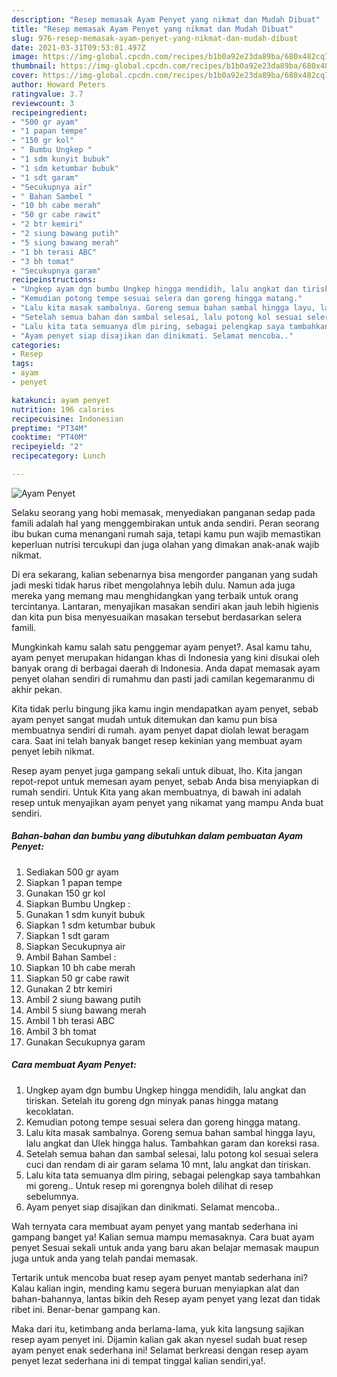 ```yaml
---
description: "Resep memasak Ayam Penyet yang nikmat dan Mudah Dibuat"
title: "Resep memasak Ayam Penyet yang nikmat dan Mudah Dibuat"
slug: 976-resep-memasak-ayam-penyet-yang-nikmat-dan-mudah-dibuat
date: 2021-03-31T09:53:01.497Z
image: https://img-global.cpcdn.com/recipes/b1b0a92e23da89ba/680x482cq70/ayam-penyet-foto-resep-utama.jpg
thumbnail: https://img-global.cpcdn.com/recipes/b1b0a92e23da89ba/680x482cq70/ayam-penyet-foto-resep-utama.jpg
cover: https://img-global.cpcdn.com/recipes/b1b0a92e23da89ba/680x482cq70/ayam-penyet-foto-resep-utama.jpg
author: Howard Peters
ratingvalue: 3.7
reviewcount: 3
recipeingredient:
- "500 gr ayam"
- "1 papan tempe"
- "150 gr kol"
- " Bumbu Ungkep "
- "1 sdm kunyit bubuk"
- "1 sdm ketumbar bubuk"
- "1 sdt garam"
- "Secukupnya air"
- " Bahan Sambel "
- "10 bh cabe merah"
- "50 gr cabe rawit"
- "2 btr kemiri"
- "2 siung bawang putih"
- "5 siung bawang merah"
- "1 bh terasi ABC"
- "3 bh tomat"
- "Secukupnya garam"
recipeinstructions:
- "Ungkep ayam dgn bumbu Ungkep hingga mendidih, lalu angkat dan tiriskan. Setelah itu goreng dgn minyak panas hingga matang kecoklatan."
- "Kemudian potong tempe sesuai selera dan goreng hingga matang."
- "Lalu kita masak sambalnya. Goreng semua bahan sambal hingga layu, lalu angkat dan Ulek hingga halus. Tambahkan garam dan koreksi rasa."
- "Setelah semua bahan dan sambal selesai, lalu potong kol sesuai selera cuci dan rendam di air garam selama 10 mnt, lalu angkat dan tiriskan."
- "Lalu kita tata semuanya dlm piring, sebagai pelengkap saya tambahkan mi goreng.. Untuk resep mi gorengnya boleh dilihat di resep sebelumnya."
- "Ayam penyet siap disajikan dan dinikmati. Selamat mencoba.."
categories:
- Resep
tags:
- ayam
- penyet

katakunci: ayam penyet 
nutrition: 196 calories
recipecuisine: Indonesian
preptime: "PT34M"
cooktime: "PT40M"
recipeyield: "2"
recipecategory: Lunch

---
```



![Ayam Penyet](https://img-global.cpcdn.com/recipes/b1b0a92e23da89ba/680x482cq70/ayam-penyet-foto-resep-utama.jpg)

Selaku seorang yang hobi memasak, menyediakan panganan sedap pada famili adalah hal yang menggembirakan untuk anda sendiri. Peran seorang ibu bukan cuma menangani rumah saja, tetapi kamu pun wajib memastikan keperluan nutrisi tercukupi dan juga olahan yang dimakan anak-anak wajib nikmat.

Di era  sekarang, kalian sebenarnya bisa mengorder panganan yang sudah jadi meski tidak harus ribet mengolahnya lebih dulu. Namun ada juga mereka yang memang mau menghidangkan yang terbaik untuk orang tercintanya. Lantaran, menyajikan masakan sendiri akan jauh lebih higienis dan kita pun bisa menyesuaikan masakan tersebut berdasarkan selera famili. 



Mungkinkah kamu salah satu penggemar ayam penyet?. Asal kamu tahu, ayam penyet merupakan hidangan khas di Indonesia yang kini disukai oleh banyak orang di berbagai daerah di Indonesia. Anda dapat memasak ayam penyet olahan sendiri di rumahmu dan pasti jadi camilan kegemaranmu di akhir pekan.

Kita tidak perlu bingung jika kamu ingin mendapatkan ayam penyet, sebab ayam penyet sangat mudah untuk ditemukan dan kamu pun bisa membuatnya sendiri di rumah. ayam penyet dapat diolah lewat beragam cara. Saat ini telah banyak banget resep kekinian yang membuat ayam penyet lebih nikmat.

Resep ayam penyet juga gampang sekali untuk dibuat, lho. Kita jangan repot-repot untuk memesan ayam penyet, sebab Anda bisa menyiapkan di rumah sendiri. Untuk Kita yang akan membuatnya, di bawah ini adalah resep untuk menyajikan ayam penyet yang nikamat yang mampu Anda buat sendiri.

<!--inarticleads1-->

##### Bahan-bahan dan bumbu yang dibutuhkan dalam pembuatan Ayam Penyet:

1. Sediakan 500 gr ayam
1. Siapkan 1 papan tempe
1. Gunakan 150 gr kol
1. Siapkan  Bumbu Ungkep :
1. Gunakan 1 sdm kunyit bubuk
1. Siapkan 1 sdm ketumbar bubuk
1. Siapkan 1 sdt garam
1. Siapkan Secukupnya air
1. Ambil  Bahan Sambel :
1. Siapkan 10 bh cabe merah
1. Siapkan 50 gr cabe rawit
1. Gunakan 2 btr kemiri
1. Ambil 2 siung bawang putih
1. Ambil 5 siung bawang merah
1. Ambil 1 bh terasi ABC
1. Ambil 3 bh tomat
1. Gunakan Secukupnya garam




<!--inarticleads2-->

##### Cara membuat Ayam Penyet:

1. Ungkep ayam dgn bumbu Ungkep hingga mendidih, lalu angkat dan tiriskan. Setelah itu goreng dgn minyak panas hingga matang kecoklatan.
1. Kemudian potong tempe sesuai selera dan goreng hingga matang.
1. Lalu kita masak sambalnya. Goreng semua bahan sambal hingga layu, lalu angkat dan Ulek hingga halus. Tambahkan garam dan koreksi rasa.
1. Setelah semua bahan dan sambal selesai, lalu potong kol sesuai selera cuci dan rendam di air garam selama 10 mnt, lalu angkat dan tiriskan.
1. Lalu kita tata semuanya dlm piring, sebagai pelengkap saya tambahkan mi goreng.. Untuk resep mi gorengnya boleh dilihat di resep sebelumnya.
1. Ayam penyet siap disajikan dan dinikmati. Selamat mencoba..




Wah ternyata cara membuat ayam penyet yang mantab sederhana ini gampang banget ya! Kalian semua mampu memasaknya. Cara buat ayam penyet Sesuai sekali untuk anda yang baru akan belajar memasak maupun juga untuk anda yang telah pandai memasak.

Tertarik untuk mencoba buat resep ayam penyet mantab sederhana ini? Kalau kalian ingin, mending kamu segera buruan menyiapkan alat dan bahan-bahannya, lantas bikin deh Resep ayam penyet yang lezat dan tidak ribet ini. Benar-benar gampang kan. 

Maka dari itu, ketimbang anda berlama-lama, yuk kita langsung sajikan resep ayam penyet ini. Dijamin kalian gak akan nyesel sudah buat resep ayam penyet enak sederhana ini! Selamat berkreasi dengan resep ayam penyet lezat sederhana ini di tempat tinggal kalian sendiri,ya!.

